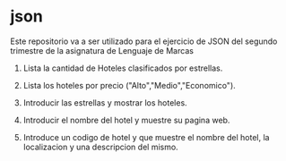 # json
Este repositorio va a ser utilizado para el ejercicio de JSON del segundo
trimestre de la asignatura de Lenguaje de Marcas

1. Lista la cantidad de Hoteles clasificados por estrellas.

2. Lista los hoteles por precio ("Alto","Medio","Economico").

3. Introducir las estrellas y mostrar los hoteles.

4. Introducir el nombre del hotel y muestre su pagina web.

5. Introduce un codigo de hotel y que muestre el nombre del hotel, la localizacion y una descripcion del mismo.
